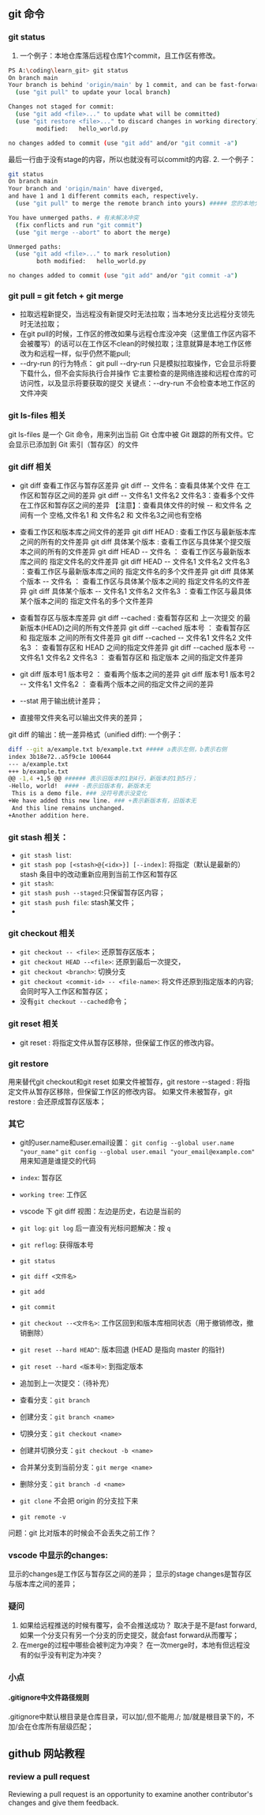 ## git 命令
### git status
1. 一个例子：本地仓库落后远程仓库1个commit，且工作区有修改。
```bash
PS A:\coding\learn_git> git status
On branch main
Your branch is behind 'origin/main' by 1 commit, and can be fast-forwarded.
  (use "git pull" to update your local branch)

Changes not staged for commit:
  (use "git add <file>..." to update what will be committed)
  (use "git restore <file>..." to discard changes in working directory)
        modified:   hello_world.py

no changes added to commit (use "git add" and/or "git commit -a")
```
最后一行由于没有stage的内容，所以也就没有可以commit的内容.
2. 一个例子：
```bash
git status
On branch main
Your branch and 'origin/main' have diverged,
and have 1 and 1 different commits each, respectively.
  (use "git pull" to merge the remote branch into yours) ##### 您的本地分支有 1 个远程没有的提交，远程分支有 1 个您本地没有的提交，两个分支"分歧"了

You have unmerged paths. # 有未解决冲突
  (fix conflicts and run "git commit")
  (use "git merge --abort" to abort the merge)

Unmerged paths:
  (use "git add <file>..." to mark resolution)
        both modified:   hello_world.py

no changes added to commit (use "git add" and/or "git commit -a")
```
### git pull = git fetch + git merge
- 拉取远程新提交，当远程没有新提交时无法拉取；当本地分支比远程分支领先时无法拉取；
- 在git pull的时候，工作区的修改如果与远程仓库没冲突（这里值工作区内容不会被覆写）的话可以在工作区不clean的时候拉取；注意就算是本地工作区修改为和远程一样，似乎仍然不能pull;
- --dry-run 的行为特点：
git pull --dry-run 只是模拟拉取操作，它会显示将要下载什么，但不会实际执行合并操作
它主要检查的是网络连接和远程仓库的可访问性，以及显示将要获取的提交
关键点：--dry-run 不会检查本地工作区的文件冲突

### git ls-files 相关
git ls-files 是一个 Git 命令，用来列出当前 Git 仓库中被 Git 跟踪的所有文件。它会显示已添加到 Git 索引（暂存区）的文件

### git diff 相关
- git diff 查看工作区与暂存区差异
git diff -- 文件名：查看具体某个文件 在工作区和暂存区之间的差异
git diff -- 文件名1 文件名2 文件名3：查看多个文件在工作区和暂存区之间的差异
【注意】：查看具体文件的时候 -- 和文件名 之间有一个 空格,文件名1 和 文件名2 和 文件名3之间也有空格
- 查看工作区和版本库之间文件的差异
git diff HEAD : 查看工作区与最新版本库之间的所有的文件差异
git diff 具体某个版本 : 查看工作区与具体某个提交版本之间的所有的文件差异
git diff HEAD -- 文件名 ： 查看工作区与最新版本库之间的 指定文件名的文件差异
git diff HEAD -- 文件名1 文件名2 文件名3 ：查看工作区与最新版本库之间的 指定文件名的多个文件差异
git diff 具体某个版本 -- 文件名 ： 查看工作区与具体某个版本之间的 指定文件名的文件差异
git diff 具体某个版本 -- 文件名1 文件名2 文件名3 ：查看工作区与最具体某个版本之间的 指定文件名的多个文件差异
- 查看暂存区与版本库差异
git diff --cached : 查看暂存区和 上一次提交 的最新版本(HEAD)之间的所有文件差异
git diff --cached 版本号 ： 查看暂存区和 指定版本 之间的所有文件差异
git diff --cached -- 文件名1 文件名2 文件名3 ： 查看暂存区和 HEAD 之间的指定文件差异
git diff --cached 版本号 -- 文件名1 文件名2 文件名3 ： 查看暂存区和 指定版本 之间的指定文件差异
- git diff 版本号1 版本号2 ： 查看两个版本之间的差异
git diff 版本号1 版本号2 -- 文件名1 文件名2 ： 查看两个版本之间的指定文件之间的差异

- --stat 用于输出统计差异；
- 直接带文件夹名可以输出文件夹的差异；

git diff 的输出：统一差异格式（unified diff):
一个例子：
```bash
diff --git a/example.txt b/example.txt ##### a表示左侧，b表示右侧
index 3b18e72..a5f9c1e 100644
--- a/example.txt
+++ b/example.txt
@@ -1,4 +1,5 @@ ###### 表示旧版本的1到4行，新版本的1到5行；
-Hello, world!  #### -表示旧版本有，新版本无
 This is a demo file. ### 没符号表示没变化
+We have added this new line. ### +表示新版本有，旧版本无
 And this line remains unchanged.
+Another addition here.
```

### git stash 相关：
- `git stash list`: 
- `git stash pop [<stash>@{<idx>}] [--index]`: 将指定（默认是最新的）stash 条目中的改动重新应用到当前工作区和暂存区
- `git stash`: 
- `git stash push --staged`:只保留暂存区内容；
- `git stash push file`: stash某文件；
-  

### git checkout 相关
- `git checkout -- <file>`: 还原暂存区版本；
- `git checkout HEAD --<file>`: 还原到最后一次提交，
- `git checkout <branch>`: 切换分支
- `git checkout <commit-id> -- <file-name>`: 将文件还原到指定版本的内容;会同时写入工作区和暂存区；
- 没有`git checkout --cached`命令；

### git reset 相关
- git reset <file>: 将指定文件从暂存区移除，但保留工作区的修改内容。

### git restore
用来替代git checkout和git reset
如果文件被暂存，git restore --staged <file>: 将指定文件从暂存区移除，但保留工作区的修改内容。
如果文件未被暂存，git restore <file>: 会还原成暂存区版本；

### 其它
- git的user.name和user.email设置：
`git config --global user.name "your_name"`
`git config --global user.email "your_email@example.com"`
用来知道是谁提交的代码

- `index`: 暂存区
- `working tree`: 工作区
- vscode 下 git diff 视图：左边是历史，右边是当前的

- `git log`: `git log` 后一直没有光标问题解决：按 `q`
- `git reflog`: 获得版本号

- `git status`
- `git diff <文件名>`

- `git add`
- `git commit`
- `git checkout --<文件名>`: 工作区回到和版本库相同状态（用于撤销修改，撤销删除）

- `git reset --hard HEAD^`: 版本回退 (HEAD 是指向 master 的指针)
- `git reset --hard <版本号>`: 到指定版本

- 追加到上一次提交：（待补充）

- 查看分支：`git branch`
- 创建分支：`git branch <name>`
- 切换分支：`git checkout <name>`
- 创建并切换分支：`git checkout -b <name>`
- 合并某分支到当前分支：`git merge <name>`
- 删除分支：`git branch -d <name>`

- `git clone` 不会把 origin 的分支拉下来

- `git remote -v`

问题：git 比对版本的时候会不会丢失之前工作？


### vscode 中显示的changes:
显示的changes是工作区与暂存区之间的差异；
显示的stage changes是暂存区与版本库之间的差异；

### 疑问
1. 如果给远程推送的时候有覆写，会不会推送成功？
取决于是不是fast forward, 如果一个分支只有另一个分支的历史提交，就会fast forward从而覆写；
2. 在merge的过程中哪些会被判定为冲突？
在一次merge时，本地有但远程没有的似乎没有判定为冲突？

### 小点
#### .gitignore中文件路径规则
.gitignore中默认根目录是仓库目录，可以加/,但不能用./;
加/就是根目录下的，不加/会在仓库所有层级匹配；



## github 网站教程
### review a pull request
Reviewing a pull request is an opportunity to examine another contributor's changes and give them feedback.